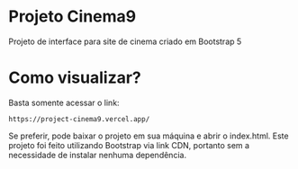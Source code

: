 # Projeto Cinema9
Projeto de interface para site de cinema criado em Bootstrap 5

# Como visualizar? 
Basta somente acessar o link: 

    https://project-cinema9.vercel.app/

Se preferir, pode baixar o projeto em sua máquina e abrir o index.html. Este projeto foi feito utilizando Bootstrap via link CDN, portanto sem a necessidade de instalar nenhuma dependência. 
